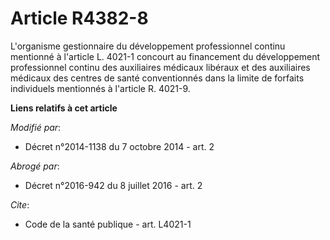# Article R4382-8

L'organisme gestionnaire du développement professionnel continu mentionné à l'article L. 4021-1    concourt au financement du
développement professionnel continu des auxiliaires médicaux libéraux et des auxiliaires médicaux des centres de santé
conventionnés dans la limite de forfaits individuels mentionnés à l'article R. 4021-9.

**Liens relatifs à cet article**

_Modifié par_:

  - Décret n°2014-1138 du 7 octobre 2014 - art. 2

_Abrogé par_:

  - Décret n°2016-942 du 8 juillet 2016 - art. 2

_Cite_:

  - Code de la santé publique - art. L4021-1
